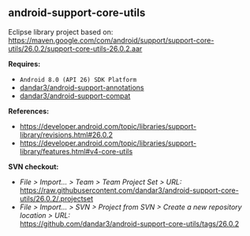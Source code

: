 ## android-support-core-utils

Eclipse library project based on:<br/>
https://maven.google.com/com/android/support/support-core-utils/26.0.2/support-core-utils-26.0.2.aar

**Requires:**
- `Android 8.0 (API 26) SDK Platform`
- [dandar3/android-support-annotations](https://github.com/dandar3/android-support-annotations/tree/26.0.2)
- [dandar3/android-support-compat](https://github.com/dandar3/android-support-compat/tree/26.0.2)

**References:**
- https://developer.android.com/topic/libraries/support-library/revisions.html#26.0.2
- https://developer.android.com/topic/libraries/support-library/features.html#v4-core-utils

**SVN checkout:**
- _File > Import... > Team > Team Project Set > URL:_<br/>
  https://raw.githubusercontent.com/dandar3/android-support-core-utils/26.0.2/.projectset
- _File > Import... > SVN > Project from SVN > Create a new repository location > URL:_<br/> 
  https://github.com/dandar3/android-support-core-utils/tags/26.0.2